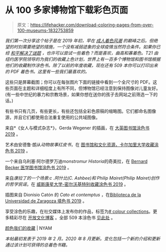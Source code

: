# 从 100 多家博物馆下载彩色页面

> 原文：<https://lifehacker.com/download-coloring-pages-from-over-100-museums-1832753859>

*我们第一次分享这个帖子是在 2019 年初，早在* [*成人着色风潮*](https://www.chicagotribune.com/business/ct-adult-coloring-book-fad-20170105-story.html) *的巅峰之后。但绝望的时刻需要绝望的措施，一个没有减弱迹象的全球疫情当然符合条件。如果你已经* [*和平解决了谜题*](https://lifehacker.com/its-time-to-start-a-puzzle-exchange-1843687097) *，也许可以尝试一些着色？而是喜欢，*曲高和寡*着色。T21 由纽约医学院领导的为我们的收藏上色计划，世界上有一百多个博物馆和图书馆根据他们的收藏制作涂色书。除了以前的年度收藏，现在还有 509 本你可以打印出来的 PDF 着色书。这里有一些我们最喜欢的。* 



这些只是屏幕截图；你可以在每张图片下面的链接中看到一个全尺寸的 PDF。这些页面在主题和详细程度上有所不同，但博物馆已经注意到保持图像对儿童友好。(有一些中世纪的暴力和宗教场景，如果你想在送你的孩子去网站之前筛选一下的话。)

有些书只有几页，有些更长，有些还包括全彩色原稿的缩略图。它们都命名图像源，并且它们都使用合法重复使用的公共域图像。

来自*《女人与模式杂志*》，Gerda Wegener 的插画，在 [大英图书馆涂色书 2019](http://library.nyam.org/colorourcollections/british-library-coloring-book-2019/) 。

艺术由安德鲁·朗从*动物故事红皮书*，在 [图书馆和文化资源，卡尔加里大学收藏涂色书 2019](http://library.nyam.org/colorourcollections/libraries-and-cultural-resources-university-of-calgary-coloring-book-2019/) 。

一个来自乌利塞·阿尔德罗万迪*monstromur Historia*的奇美拉，在 [Bernard Becker 医学图书馆涂色书 2019](http://library.nyam.org/colorourcollections/bernard-becker-medical-library-coloring-book-2019/) 。

来自*康拉丁的一个场景:c .阿什比(C. Ashbee)和 Philip Mairet(Philip Mairet)创作的哲学民谣*，在 [威斯康星大学-密尔沃基特别收藏涂色书 2019](http://library.nyam.org/colorourcollections/university-of-wisconsin-milwaukee-special-collections-coloring-book-2019/) 。

插图来自 Dionisio Catón 的 *Cato et contemptus* ，在[Biblioteca de la Universidad de Zaragoza 填色书 2019](http://library.nyam.org/colorourcollections/biblioteca-de-la-universidad-de-zaragoza-coloring-book-2019/) 。

享受涂色的乐趣，在社交媒体上发布你的作品，标签为[# colour collections](https://www.instagram.com/explore/tags/colorourcollections/)。更多精彩尽在 [开放文化博客](http://www.openculture.com/2019/02/download-free-coloring-books-from-113-museums.html) 。全部 509 本涂色书 [见此处](http://library.nyam.org/colorourcollections/) 。

[颜色我们的收藏](http://library.nyam.org/colorourcollections/) | NYAM

*本帖最初发表于 2019 年 2 月。2020 年 8 月更新。变化包括一个新的介绍和更新通过该计划可获得的总着色书籍。*